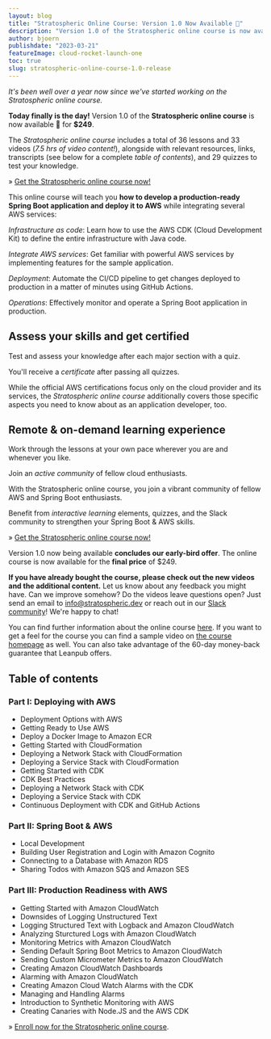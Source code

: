 ```yaml
---
layout: blog
title: "Stratospheric Online Course: Version 1.0 Now Available 🥳"
description: "Version 1.0 of the Stratospheric online course is now available for $249!"
author: bjoern
publishdate: "2023-03-21"
featureImage: cloud-rocket-launch-one
toc: true
slug: stratospheric-online-course-1.0-release
---
```


*It's been well over a year now since we've started working on the Stratospheric online course.*

**Today finally is the day!** Version 1.0 of the **Stratospheric online course** is now available 🥳 for **$249**.

The *Stratospheric online course* includes a total of 36 lessons and 33 videos (*7.5 hrs of video content!*), alongside with relevant resources, links,  transcripts (see below for a complete *table of contents*), and 29 quizzes to test your knowledge.

» [Get the Stratospheric online course now!](https://leanpub.com/c/stratospheric)

This online course will teach you **how to develop a production-ready Spring Boot application and deploy it to AWS** while integrating several AWS services:

*Infrastructure as code*: Learn how to use the AWS CDK (Cloud Development Kit) to define the entire infrastructure with Java code.

*Integrate AWS services*: Get familiar with powerful AWS services by implementing features for the sample application.

*Deployment*: Automate the CI/CD pipeline to get changes deployed to production in a matter of minutes using GitHub Actions.

*Operations*: Effectively monitor and operate a Spring Boot application in production.

## Assess your skills and get certified
Test and assess your knowledge after each major section with a quiz.

You'll receive a *certificate* after passing all quizzes.

While the official AWS certifications focus only on the cloud provider and its services, the *Stratospheric online course* additionally covers those specific aspects you need to know about as an application developer, too.

## Remote & on-demand learning experience
Work through the lessons at your own pace wherever you are and whenever you like.

Join an *active community* of fellow cloud enthusiasts.

With the Stratospheric online course, you join a vibrant community of fellow AWS and Spring Boot enthusiasts.

Benefit from *interactive learning* elements, quizzes, and the Slack community to strengthen your Spring Boot & AWS skills.

» [Get the Stratospheric online course now!](https://leanpub.com/c/stratospheric)

Version 1.0 now being available **concludes our early-bird offer**. The online course is now available for the **final price** of $249.

**If you have already bought the course, please check out the new videos and the additional content.** Let us know about any feedback you might have. Can we improve somehow? Do the videos leave questions open? Just send an email to [info@stratospheric.dev](mailto:info@stratospheric.dev) or reach out in our [Slack community](https://join.slack.com/t/stratospheric-dev/shared_invite/zt-u6s7vj1c-2MXeC9cRWZ8QQ5EHr7dsOQ)! We're happy to chat!

You can find further information about the online course [here](https://stratospheric.dev/online-course/). If you want to get a feel for the course you can find a sample video on [the course homepage](https://stratospheric.dev/online-course/) as well. You can also take advantage of the 60-day money-back guarantee that Leanpub offers.

## Table of contents

### Part I: Deploying with AWS
* Deployment Options with AWS
* Getting Ready to Use AWS
* Deploy a Docker Image to Amazon ECR
* Getting Started with CloudFormation
* Deploying a Network Stack with CloudFormation
* Deploying a Service Stack with CloudFormation
* Getting Started with CDK
* CDK Best Practices
* Deploying a Network Stack with CDK
* Deploying a Service Stack with CDK
* Continuous Deployment with CDK and GitHub Actions

### Part II: Spring Boot & AWS
* Local Development
* Building User Registration and Login with Amazon Cognito
* Connecting to a Database with Amazon RDS
* Sharing Todos with Amazon SQS and Amazon SES

### Part III: Production Readiness with AWS
* Getting Started with Amazon CloudWatch
* Downsides of Logging Unstructured Text
* Logging Structured Text with Logback and Amazon CloudWatch
* Analyzing Sturctured Logs with Amazon CloudWatch
* Monitoring Metrics with Amazon CloudWatch
* Sending Default Spring Boot Metrics to Amazon CloudWatch
* Sending Custom Micrometer Metrics to Amazon CloudWatch
* Creating Amazon CloudWatch Dashboards
* Alarming with Amazon CloudWatch
* Creating Amazon Cloud Watch Alarms with the CDK
* Managing and Handling Alarms
* Introduction to Synthetic Monitoring with AWS
* Creating Canaries with Node.JS and the AWS CDK

» [Enroll now for the Stratospheric online course](https://stratospheric.dev/online-course/).
